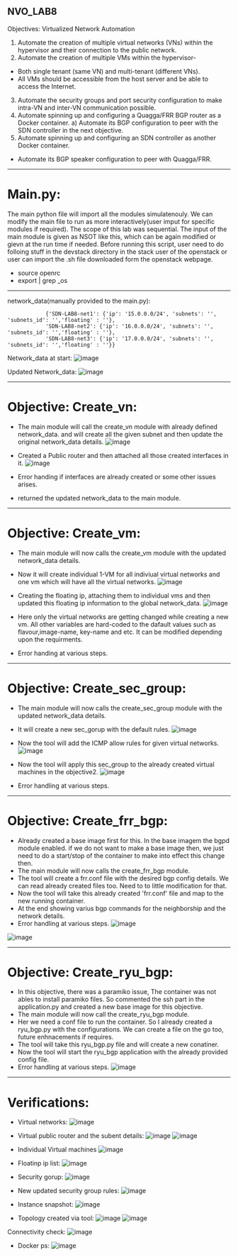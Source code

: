 ##  NVO_LAB8
Objectives: Virtualized Network Automation
1)	Automate the creation of multiple virtual networks (VNs) within the hypervisor and their connection to the public network.
2)	Automate the creation of multiple VMs within the hypervisor-
  - Both single tenant (same VN) and multi-tenant (different VNs).
  - All VMs should be accessible from the host server and be able to access the Internet.
3)	Automate the security groups and port security configuration to make intra-VN and inter-VN communication possible.
4)	Automate spinning up and configuring a Quagga/FRR BGP router as a Docker container.
a)	Automate its BGP configuration to peer with the SDN controller in the next objective.
5)	Automate spinning up and configuring an SDN controller as another Docker container.
  - Automate its BGP speaker configuration to peer with Quagga/FRR.

-----
# Main.py:

The main python file will import all the modules simulatenouly. We can modify the main file to run as more interactively(user imput for specific modules if required).
The scope of this lab was sequential. The input of the main module is given as NSOT like this, which can be again modified or gievn at the run time if needed. Before running
this script, user need to do folloing stuff in the devstack directory in the stack user of the openstack or user can import the .sh file downloaded form the openstack webpage.
- source openrc
- export | grep _os

-------

network_data(manually provided to the main.py):

                {'SDN-LAB8-net1': {'ip': '15.0.0.0/24', 'subnets': '', 'subnets_id': '','floating' : ''}, 
                'SDN-LAB8-net2': {'ip': '16.0.0.0/24', 'subnets': '', 'subnets_id': '','floating' : ''}, 
                'SDN-LAB8-net3': {'ip': '17.0.0.0/24', 'subnets': '', 'subnets_id': '','floating' : ''}}

Network_data at start:
![image](https://user-images.githubusercontent.com/71536049/112732424-7e32df80-8eff-11eb-9c17-2161645007ab.png)

Updated Network_data:
![image](https://user-images.githubusercontent.com/71536049/112732645-c30b4600-8f00-11eb-914a-89e162bf4f61.png)


-------
# Objective: Create_vn:

- The main module will call the create_vn module with already defined network_data. and will create all the given subnet and then update the original network_data details. 
![image](https://user-images.githubusercontent.com/71536049/112732502-eed9fc00-8eff-11eb-867d-e35c26980737.png)

- Created a Public router and then attached all those created interfaces in it.
![image](https://user-images.githubusercontent.com/71536049/112732507-fa2d2780-8eff-11eb-9f41-dacd4d5c253e.png)

- Error handing if interfaces are already created or some other issues arises.
- returned the updated network_data to the main module.

----


# Objective: Create_vm:
- The main module will now calls the create_vm module with the updated network_data details. 

- Now it will create individual 1-VM for all indiviual virtual networks and one vm which will have all the virtual networks. 
![image](https://user-images.githubusercontent.com/71536049/112732528-1f219a80-8f00-11eb-9205-346d49c30c83.png)

- Creating the floating ip, attaching them to individual vms and then updated this floating ip information to the global network_data.
![image](https://user-images.githubusercontent.com/71536049/112732542-33fe2e00-8f00-11eb-89e8-ca4f91f39dee.png)

- Here only the virtual networks are getting changed while creating a new vm. All other variables are hard-coded to the dafault values such as flavour,image-name, key-name and etc. It can be modified depending upon the requirments. 
- Error handing at various steps.

-----

# Objective: Create_sec_group:
- The main module will now calls the create_sec_group module with the updated network_data details. 
- It will create a new sec_gorup with the default rules.
![image](https://user-images.githubusercontent.com/71536049/112732564-5b54fb00-8f00-11eb-8326-6b904762f2bf.png)

- Now the tool will add the ICMP allow rules for given virtual networks.
![image](https://user-images.githubusercontent.com/71536049/112732579-6c9e0780-8f00-11eb-841b-27b9d047c963.png)

- Now the tool will apply this sec_group to the already created virtual machines in the objective2.
![image](https://user-images.githubusercontent.com/71536049/112732588-7de71400-8f00-11eb-9959-d37bac8c5d5a.png)

- Error handling at various steps.

-----

# Objective: Create_frr_bgp:
- Already created a base image first for this. In the base imagem the bgpd module enabled. if we do not want to make a base image then,
we just need to do a start/stop of the container to make into effect this change then.
- The main module will now calls the create_frr_bgp module. 
- The tool will create a frr.conf file with the desired bgp config details. We can read already created files too. Need to to little modification for that.
- Now the tool will take this already created 'frr.conf' file and map to the new running container.
- At the end showing varius bgp commands for the neighborship and the network details. 
-  Error handling at various steps.
![image](https://user-images.githubusercontent.com/71536049/112732753-6e1bff80-8f01-11eb-8516-bd6b5dbd303b.png)

![image](https://user-images.githubusercontent.com/71536049/112732762-7f650c00-8f01-11eb-893e-8b458bab7210.png)

-------

# Objective: Create_ryu_bgp:
- In this objective, there was a paramiko issue, The container was not ables to install paramiko files. So commented the ssh part in the application.py and created a new base image for this objective. 
- The main module will now call the create_ryu_bgp module.
- Her we need a conf file to run the container. So I already created a ryu_bgp.py with the configurations. We can create a file on the go too, future enhnacements if requires.
- The tool will take this ryu_bgp.py file and will create a new conatiner. 
- Now the tool will start the ryu_bgp application with the already provided config file. 
- Error handling at various steps.
![image](https://user-images.githubusercontent.com/71536049/112732776-9572cc80-8f01-11eb-9362-f03e3f536272.png)

------

# Verifications:
- Virtual networks:
![image](https://user-images.githubusercontent.com/71536049/112732821-eaaede00-8f01-11eb-8e43-0a548a43e33a.png)

- Virtual public router and the subent details:
![image](https://user-images.githubusercontent.com/71536049/112732837-ff8b7180-8f01-11eb-8470-e0b96bc75778.png)
![image](https://user-images.githubusercontent.com/71536049/112732844-0c0fca00-8f02-11eb-8e52-d6c2f1e8c8f0.png)

- Individual Virtual machines
![image](https://user-images.githubusercontent.com/71536049/112732858-1f229a00-8f02-11eb-9487-111f87135671.png)

- Floatinp ip list:
![image](https://user-images.githubusercontent.com/71536049/112732864-31043d00-8f02-11eb-9e13-f6cbf94a0d93.png)

- Security gorup:
![image](https://user-images.githubusercontent.com/71536049/112732882-47aa9400-8f02-11eb-9ea5-ab4d622ba357.png)

- New updated security group rules:
![image](https://user-images.githubusercontent.com/71536049/112732888-55f8b000-8f02-11eb-82e7-11f7b58aa923.png)

- Instance snapshot:
![image](https://user-images.githubusercontent.com/71536049/112732924-79bbf600-8f02-11eb-81fc-ae4095e7fb9d.png)

- Topology created via tool:
![image](https://user-images.githubusercontent.com/71536049/112732971-d15a6180-8f02-11eb-89e4-8b584fcb559d.png)
![image](https://user-images.githubusercontent.com/71536049/112732994-f18a2080-8f02-11eb-821e-55772df51766.png)

Connectivity check:
![image](https://user-images.githubusercontent.com/71536049/112733237-4da17480-8f04-11eb-93e8-db4be412925e.png)

- Docker ps:
![image](https://user-images.githubusercontent.com/71536049/112733009-0797e100-8f03-11eb-835c-5d3b3f1046ba.png)






